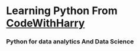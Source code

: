 # Learning Python From [CodeWithHarry](https://youtu.be/UrsmFxEIp5k?si=NK3RRPNc5bEyVqxg)
### Python for data analytics And Data Science

